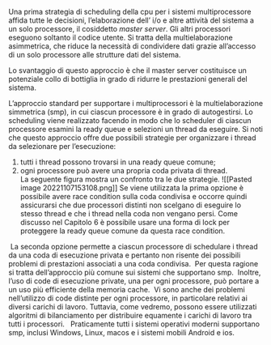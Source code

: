 Una prima strategia di scheduling della cpu per i sistemi multiprocessore affida tutte le decisioni, l’elaborazione dell’ i/o e altre attività del sistema a un solo processore, il cosiddetto _master server_.
Gli altri processori eseguono soltanto il codice utente. Si tratta della multielaborazione asimmetrica, che riduce la necessità di condividere dati grazie all’accesso di un solo processore alle strutture dati del sistema. 

Lo svantaggio di questo approccio è che il master server costituisce un potenziale collo di bottiglia in grado di ridurre le prestazioni generali del sistema.

L’approccio standard per supportare i multiprocessori è la multielaborazione simmetrica (smp), in cui ciascun processore è in grado di autogestirsi. 
Lo scheduling viene realizzato facendo in modo che lo scheduler di ciascun processore esamini la ready queue e selezioni un thread da eseguire. 
Si noti che questo approccio offre due possibili strategie per organizzare i thread da selezionare per l’esecuzione:
1.  tutti i thread possono trovarsi in una ready queue comune;
2.  ogni processore può avere una propria coda privata di thread.
La seguente figura mostra un confronto tra le due strategie.
![[Pasted image 20221107153108.png]]
Se viene utilizzata la prima opzione è possibile avere race condition sulla coda condivisa e occorre quindi assicurarsi che due processori distinti non scelgano di eseguire lo stesso thread e che i thread nella coda non vengano persi. 
Come discusso nel Capitolo 6 è possibile usare una forma di lock per proteggere la ready queue comune da questa race condition.

 La seconda opzione permette a ciascun processore di schedulare i thread da una coda di esecuzione privata e pertanto non risente dei possibili problemi di prestazioni associati a una coda condivisa.
 Per questa ragione si tratta dell’approccio più comune sui sistemi che supportano smp.
 Inoltre, l’uso di code di esecuzione private, una per ogni processore, può portare a un uso più efficiente della memoria cache.
 Vi sono anche dei problemi nell’utilizzo di code distinte per ogni processore, in particolare relativi ai diversi carichi di lavoro. Tuttavia, come vedremo, possono essere utilizzati algoritmi di bilanciamento per distribuire equamente i carichi di lavoro tra tutti i processori.
 
Praticamente tutti i sistemi operativi moderni supportano smp, inclusi Windows, Linux, macos e i sistemi mobili Android e ios.